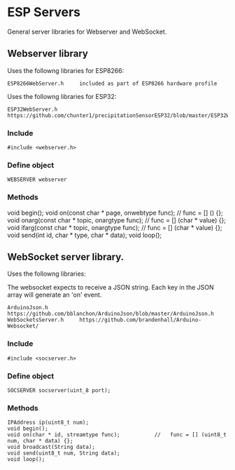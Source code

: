# ESP Servers

General server libraries for Webserver and WebSocket.

##	Webserver library

Uses the followng libraries for ESP8266:

	ESP8266WebServer.h     included as part of ESP8266 hardware profile

Uses the followng libraries for ESP32:

	ESP32WebServer.h       https://github.com/chunter1/precipitationSensorESP32/blob/master/ESP32WebServer.h


###	Include

	#include <webserver.h>

###	Define object

	WEBSERVER webserver

###	Methods

  void begin();
  void on(const char * page, onwebtype func);       //	func = [] () {};
  void onarg(const char * topic, onargtype func);   //	func = [] (char * value) {};
  void ifarg(const char * topic, onargtype func);   //  func = [] (char * value) {};
  void send(int id, char * type, char * data);
  void loop();

##	WebSocket server library.

Uses the followng libraries:

The websocket expects to receive a JSON string. Each key in the JSON array will generate an 'on' event.

	ArduinoJson.h          https://github.com/bblanchon/ArduinoJson/blob/master/ArduinoJson.h
	WebSocketsServer.h     https://github.com/brandenhall/Arduino-Websocket/


###	Include

	#include <socserver.h>

###	Define object

	SOCSERVER socserver(uint_8 port);

###	Methods

	IPAddress ip(uint8_t num);
	void begin();
	void on(char * id, streamtype func);           //	func = [] (uint8_t num, char * data) {};
	void broadcast(String data);
	void send(uint8_t num, String data);
	void loop();

